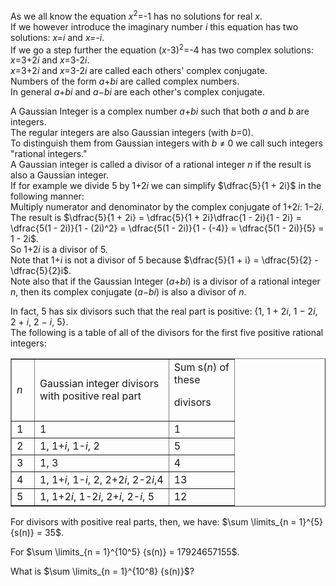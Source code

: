 <p>As we all know the equation <var>x</var><sup>2</sup>=-1 has no solutions for real <var>x</var>.
<br />
If we however introduce the imaginary number <var>i</var> this equation has two solutions: <var>x=i</var> and <var>x=-i</var>.
<br />
If we go a step further the equation (<var>x</var>-3)<sup>2</sup>=-4 has two complex solutions: <var>x</var>=3+2<var>i</var> and <var>x</var>=3-2<var>i</var>.
<br /><var>x</var>=3+2<var>i</var> and <var>x</var>=3-2<var>i</var> are called each others' complex conjugate.
<br />
Numbers of the form <var>a</var>+<var>bi</var> are called complex numbers.
<br />
In general <var>a</var>+<var>bi</var> and <var>a</var>−<var>bi</var> are each other's complex conjugate.</p>
<p>A Gaussian Integer is a complex number <var>a</var>+<var>bi</var> such that both <var>a</var> and <var>b</var> are integers.
<br />
The regular integers are also Gaussian integers (with <var>b</var>=0).
<br />
To distinguish them from Gaussian integers with <var>b</var> ≠ 0 we call such integers "rational integers."
<br />
A Gaussian integer is called a divisor of a rational integer <var>n</var> if the result is also a Gaussian integer.
<br />
If for example we divide 5 by 1+2<var>i</var> we can simplify $\dfrac{5}{1 + 2i}$ in the following manner:
<br />
Multiply numerator and denominator by the complex conjugate of 1+2<var>i</var>: 1−2<var>i</var>.
<br />
The result is $\dfrac{5}{1 + 2i} = \dfrac{5}{1 + 2i}\dfrac{1 - 2i}{1 - 2i} = \dfrac{5(1 - 2i)}{1 - (2i)^2} = \dfrac{5(1 - 2i)}{1 - (-4)} = \dfrac{5(1 - 2i)}{5} = 1 - 2i$.
<br />
So 1+2<var>i</var> is a divisor of 5.
<br />
Note that 1+<var>i</var> is not a divisor of 5 because $\dfrac{5}{1 + i} = \dfrac{5}{2} - \dfrac{5}{2}i$.
<br />
Note also that if the Gaussian Integer (<var>a</var>+<var>bi</var>) is a divisor of a rational integer <var>n</var>, then its complex conjugate (<var>a</var>−<var>bi</var>) is also a divisor of <var>n</var>.</p>
<p>In fact, 5 has six divisors such that the real part is positive: {1, 1 + 2<var>i</var>, 1 − 2<var>i</var>, 2 + <var>i</var>, 2 − <var>i</var>, 5}.
<br />
The following is a table of all of the divisors for the first five positive rational integers:</p>
<table align="center" border="1"><tr><td width="20">
<var>n</var></td><td> Gaussian integer divisors<br />
with positive real part</td><td>Sum s(<var>n</var>) of <br />these

divisors</td></tr><tr><td>1</td><td>1</td><td>1</td>
</tr><tr><td>2</td><td>1, 1+<var>i</var>, 1-<var>i</var>, 2</td><td>5</td>
</tr><tr><td>3</td><td>1, 3</td><td>4</td>
</tr><tr><td>4</td><td>1, 1+<var>i</var>, 1-<var>i</var>, 2, 2+2<var>i</var>, 2-2<var>i</var>,4</td><td>13</td>
</tr><tr><td>5</td><td>1, 1+2<var>i</var>, 1-2<var>i</var>, 2+<var>i</var>, 2-<var>i</var>, 5</td><td>12</td>
</tr></table><p>For divisors with positive real parts, then, we have: $\sum \limits_{n = 1}^{5} {s(n)} = 35$.</p>
<p>For $\sum \limits_{n = 1}^{10^5} {s(n)} = 17924657155$.</p>
<p>What is $\sum \limits_{n = 1}^{10^8} {s(n)}$?</p>
